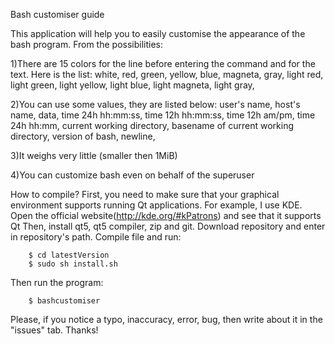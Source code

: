 Bash customiser guide

This application will help you to easily customise the appearance of the
bash program. From the possibilities:

1)There are 15 colors for the line before entering the command and
 for the text. Here is the list:
    white,
    red,
    green,
    yellow,
    blue,
    magneta,
    gray,
    light red,
    light green,
    light yellow,
    light blue,
    light magneta,
    light gray,

2)You can use some values, they are listed below:
    user's name,
    host's name,
    data,
    time 24h hh:mm:ss,
    time 12h hh:mm:ss,
    time 12h am/pm,
    time 24h hh:mm,
    current working directory,
    basename of current working directory,
    version of bash,
    newline,

3)It weighs very little (smaller then 1MiB)

4)You can customize bash even on behalf of the superuser

How to compile?
    First, you need to make sure that your graphical environment supports
    running Qt applications. For example, I use KDE. Open the official
    website(http://kde.org/#kPatrons) and see that it supports Qt
    Then, install qt5, qt5 compiler, zip and git. Download repository and
    enter in repository's path. Compile file and run:

        $ cd latestVersion
        $ sudo sh install.sh

   Then run the program:

        $ bashcustomiser

Please, if you notice a typo, inaccuracy, error, bug, then write about it in
the "issues" tab. Thanks!
